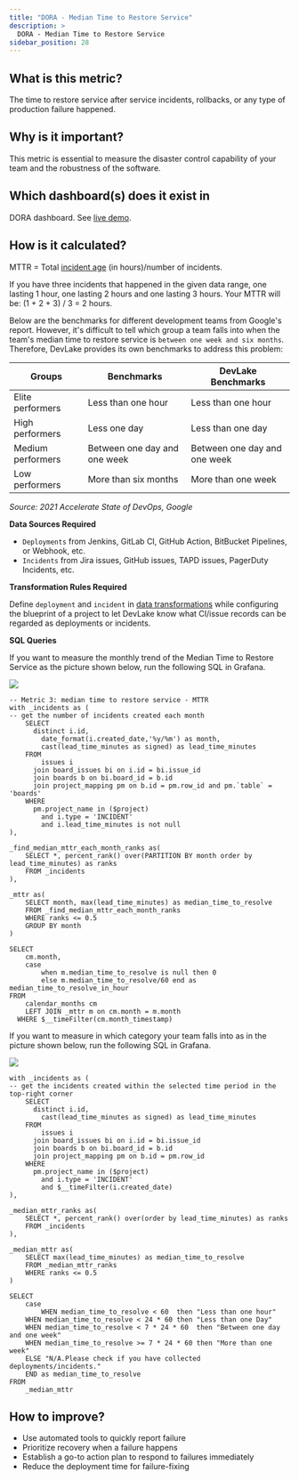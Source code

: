 ```yaml
---
title: "DORA - Median Time to Restore Service"
description: >
  DORA - Median Time to Restore Service
sidebar_position: 28
---
```


## What is this metric?

The time to restore service after service incidents, rollbacks, or any type of production failure happened.

## Why is it important?

This metric is essential to measure the disaster control capability of your team and the robustness of the software.

## Which dashboard(s) does it exist in

DORA dashboard. See [live demo](https://grafana-lake.demo.devlake.io/grafana/d/qNo8_0M4z/dora?orgId=1).

## How is it calculated?

MTTR = Total [incident age](./IncidentAge.md) (in hours)/number of incidents.

If you have three incidents that happened in the given data range, one lasting 1 hour, one lasting 2 hours and one lasting 3 hours. Your MTTR will be: (1 + 2 + 3) / 3 = 2 hours.

Below are the benchmarks for different development teams from Google's report. However, it's difficult to tell which group a team falls into when the team's median time to restore service is `between one week and six months`. Therefore, DevLake provides its own benchmarks to address this problem:

| Groups            | Benchmarks                   | DevLake Benchmarks           |
| ----------------- | ---------------------------- | ---------------------------- |
| Elite performers  | Less than one hour           | Less than one hour           |
| High performers   | Less one day                 | Less than one day            |
| Medium performers | Between one day and one week | Between one day and one week |
| Low performers    | More than six months         | More than one week           |

<p><i>Source: 2021 Accelerate State of DevOps, Google</i></p>

<b>Data Sources Required</b>

- `Deployments` from Jenkins, GitLab CI, GitHub Action, BitBucket Pipelines, or Webhook, etc. 
- `Incidents` from Jira issues, GitHub issues, TAPD issues, PagerDuty Incidents, etc.

<b>Transformation Rules Required</b>

Define `deployment` and `incident` in [data transformations](https://devlake.apache.org/docs/Configuration/Tutorial#step-3---add-transformations-optional) while configuring the blueprint of a project to let DevLake know what CI/issue records can be regarded as deployments or incidents.

<b>SQL Queries</b>

If you want to measure the monthly trend of the Median Time to Restore Service as the picture shown below, run the following SQL in Grafana.

![](/img/Metrics/mttr-monthly.jpeg)

```
-- Metric 3: median time to restore service - MTTR
with _incidents as (
-- get the number of incidents created each month
	SELECT
	  distinct i.id,
		date_format(i.created_date,'%y/%m') as month,
		cast(lead_time_minutes as signed) as lead_time_minutes
	FROM
		issues i
	  join board_issues bi on i.id = bi.issue_id
	  join boards b on bi.board_id = b.id
	  join project_mapping pm on b.id = pm.row_id and pm.`table` = 'boards'
	WHERE
	  pm.project_name in ($project)
		and i.type = 'INCIDENT'
		and i.lead_time_minutes is not null
),

_find_median_mttr_each_month_ranks as(
	SELECT *, percent_rank() over(PARTITION BY month order by lead_time_minutes) as ranks
	FROM _incidents
),

_mttr as(
	SELECT month, max(lead_time_minutes) as median_time_to_resolve
	FROM _find_median_mttr_each_month_ranks
	WHERE ranks <= 0.5
	GROUP BY month
)

SELECT
	cm.month,
	case
		when m.median_time_to_resolve is null then 0
		else m.median_time_to_resolve/60 end as median_time_to_resolve_in_hour
FROM
	calendar_months cm
	LEFT JOIN _mttr m on cm.month = m.month
  WHERE $__timeFilter(cm.month_timestamp)
```

If you want to measure in which category your team falls into as in the picture shown below, run the following SQL in Grafana.

![](/img/Metrics/mttr-text.jpeg)

```
with _incidents as (
-- get the incidents created within the selected time period in the top-right corner
	SELECT
	  distinct i.id,
		cast(lead_time_minutes as signed) as lead_time_minutes
	FROM
		issues i
	  join board_issues bi on i.id = bi.issue_id
	  join boards b on bi.board_id = b.id
	  join project_mapping pm on b.id = pm.row_id
	WHERE
	  pm.project_name in ($project)
		and i.type = 'INCIDENT'
		and $__timeFilter(i.created_date)
),

_median_mttr_ranks as(
	SELECT *, percent_rank() over(order by lead_time_minutes) as ranks
	FROM _incidents
),

_median_mttr as(
	SELECT max(lead_time_minutes) as median_time_to_resolve
	FROM _median_mttr_ranks
	WHERE ranks <= 0.5
)

SELECT
	case
		WHEN median_time_to_resolve < 60  then "Less than one hour"
    WHEN median_time_to_resolve < 24 * 60 then "Less than one Day"
    WHEN median_time_to_resolve < 7 * 24 * 60  then "Between one day and one week"
    WHEN median_time_to_resolve >= 7 * 24 * 60 then "More than one week"
    ELSE "N/A.Please check if you have collected deployments/incidents."
    END as median_time_to_resolve
FROM
	_median_mttr
```

## How to improve?

- Use automated tools to quickly report failure
- Prioritize recovery when a failure happens
- Establish a go-to action plan to respond to failures immediately
- Reduce the deployment time for failure-fixing
